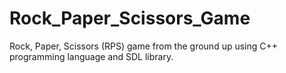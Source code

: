 # Rock_Paper_Scissors_Game
Rock, Paper, Scissors (RPS) game from the ground up using C++ programming language and SDL library.
